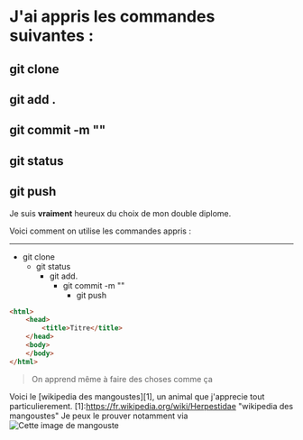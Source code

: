 
# J'ai appris les commandes suivantes : 


## git clone
## git add . 
## git commit -m ""
## git status
## git push 

Je suis **vraiment** heureux du choix de mon double diplome.

Voici comment on utilise les commandes appris : 

----------

* git clone
    * git status
        * git add.
            * git commit -m ""
                * git push


```html
<html>
    <head>
        <title>Titre</title>
    </head>
    <body>
    </body>
</html>
```

> On apprend même à faire des choses comme ça

Voici le [wikipedia des mangoustes][1], un animal que j'apprecie tout particulierement.
[1]:https://fr.wikipedia.org/wiki/Herpestidae "wikipedia des mangoustes"
Je peux le prouver notamment via ![Cette image de mangouste](https://www.terretous.com/wp-content/uploads/2014/05/basel_zoo_mangouste_jaune_44726_70603.jpg)